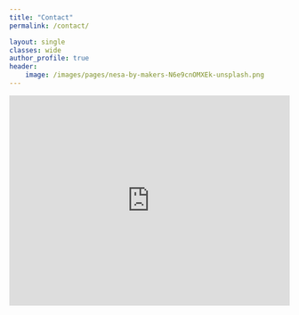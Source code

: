 ```yaml
---
title: "Contact"
permalink: /contact/

layout: single
classes: wide
author_profile: true
header:
    image: /images/pages/nesa-by-makers-N6e9cnOMXEk-unsplash.png
---
```

<style>
    .google-maps {
        position: relative;
        padding-bottom: 75%; // This is the aspect ratio
        height: 0;
        overflow: hidden;
    }
    .google-maps iframe {
        position: absolute;
        top: 0;
        left: 0;
        width: 100% !important;
        height: 100% !important;
    }
</style>

<div class="google-maps">
    <iframe src="https://www.google.com/maps/embed?pb=!1m18!1m12!1m3!1d2977.8984233510446!2d44.75488791577161!3d41.72271067923494!2m3!1f0!2f0!3f0!3m2!1i1024!2i768!4f13.1!3m3!1m2!1s0x40447378ec761d77%3A0xccac7b73ecabfacb!2s55%20Sairme%20St%2C%20T&#39;bilisi%200194!5e0!3m2!1sen!2sge!4v1631134793647!5m2!1sen!2sge" width="600" height="450" style="border:0;" allowfullscreen="" loading="lazy"></iframe>
</div>